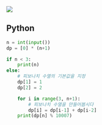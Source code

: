 [![](https://user-images.githubusercontent.com/54588441/203003189-417fde45-144c-4cd8-8c34-d9d5efb14047.png)](https://acmicpc.net/problem/11726)

## Python
```python
n = int(input())
dp = [0] * (n+1)

if n < 3:
    print(n)
else:
    # 피보나치 수열의 기본값을 지정
    dp[1] = 1
    dp[2] = 2

    for i in range(3, n+1):
        # 피보나치 수열을 만들어봅시다
        dp[i] = dp[i-1] + dp[i-2]
    print(dp[n] % 10007)
```